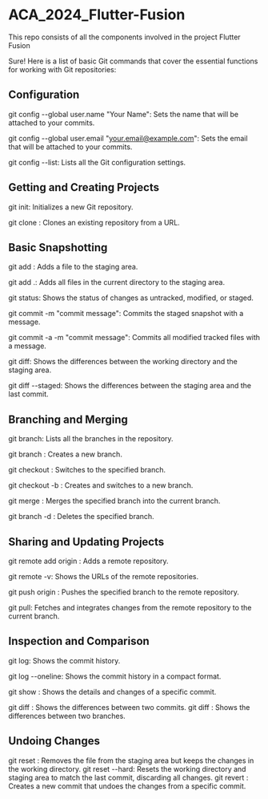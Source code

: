 # ACA_2024_Flutter-Fusion
This repo consists of all the components involved in the project Flutter Fusion

Sure! Here is a list of basic Git commands that cover the essential functions for working with Git repositories:

## Configuration
git config --global user.name "Your Name": Sets the name that will be attached to your commits.

git config --global user.email "your.email@example.com": Sets the email that will be attached to your commits.

git config --list: Lists all the Git configuration settings.

## Getting and Creating Projects
git init: Initializes a new Git repository.

git clone <repository-url>: Clones an existing repository from a URL.

## Basic Snapshotting

git add <file>: Adds a file to the staging area.

git add .: Adds all files in the current directory to the staging area.

git status: Shows the status of changes as untracked, modified, or staged.

git commit -m "commit message": Commits the staged snapshot with a message.

git commit -a -m "commit message": Commits all modified tracked files with a message.

git diff: Shows the differences between the working directory and the staging area.

git diff --staged: Shows the differences between the staging area and the last commit.

## Branching and Merging

git branch: Lists all the branches in the repository.

git branch <branch-name>: Creates a new branch.

git checkout <branch-name>: Switches to the specified branch.

git checkout -b <branch-name>: Creates and switches to a new branch.

git merge <branch-name>: Merges the specified branch into the current branch.

git branch -d <branch-name>: Deletes the specified branch.

## Sharing and Updating Projects

git remote add origin <server>: Adds a remote repository.

git remote -v: Shows the URLs of the remote repositories.

git push origin <branch-name>: Pushes the specified branch to the remote repository.

git pull: Fetches and integrates changes from the remote repository to the current branch.

## Inspection and Comparison

git log: Shows the commit history.

git log --oneline: Shows the commit history in a compact format.

git show <commit>: Shows the details and changes of a specific commit.

git diff <commit1> <commit2>: Shows the differences between two commits.
git diff <branch1> <branch2>: Shows the differences between two branches.
## Undoing Changes
git reset <file>: Removes the file from the staging area but keeps the changes in the working directory.
git reset --hard: Resets the working directory and staging area to match the last commit, discarding all changes.
git revert <commit>: Creates a new commit that undoes the changes from a specific commit.
